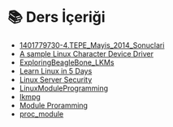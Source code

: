 # 📚 Ders İçeriği

<!--Index-->

- [1401779730-4.TEPE_Mayis_2014_Sonuclari](./1401779730-4.TEPE_Mayis_2014_Sonuclari.pdf)
- [A sample Linux Character Device Driver](./A%20sample%20Linux%20Character%20Device%20Driver.pdf)
- [ExploringBeagleBone_LKMs](./ExploringBeagleBone_LKMs.pdf)
- [Learn Linux in 5 Days](./Learn%20Linux%20in%205%20Days.pdf)
- [Linux Server Security](./Linux%20Server%20Security.pdf)
- [LinuxModuleProgramming](./LinuxModuleProgramming.pdf)
- [lkmpg](./lkmpg.pdf)
- [Module Proramming](./Module%20Proramming.pdf)
- [proc_module](./proc_module.pdf)

<!--Index-->
